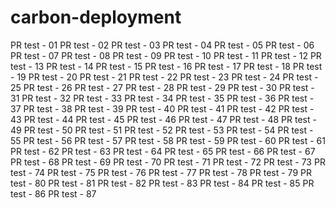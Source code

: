 carbon-deployment
=================

PR test - 01
PR test - 02
PR test - 03
PR test - 04
PR test - 05
PR test - 06
PR test - 07
PR test - 08
PR test - 09
PR test - 10
PR test - 11
PR test - 12
PR test - 13
PR test - 14
PR test - 15
PR test - 16
PR test - 17
PR test - 18
PR test - 19
PR test - 20
PR test - 21
PR test - 22
PR test - 23
PR test - 24
PR test - 25
PR test - 26
PR test - 27
PR test - 28
PR test - 29
PR test - 30
PR test - 31
PR test - 32
PR test - 33
PR test - 34
PR test - 35
PR test - 36
PR test - 37
PR test - 38
PR test - 39
PR test - 40
PR test - 41
PR test - 42
PR test - 43
PR test - 44
PR test - 45
PR test - 46
PR test - 47
PR test - 48
PR test - 49
PR test - 50
PR test - 51
PR test - 52
PR test - 53
PR test - 54
PR test - 55
PR test - 56
PR test - 57
PR test - 58
PR test - 59
PR test - 60
PR test - 61
PR test - 62
PR test - 63
PR test - 64
PR test - 65
PR test - 66
PR test - 67
PR test - 68
PR test - 69
PR test - 70
PR test - 71
PR test - 72
PR test - 73
PR test - 74
PR test - 75
PR test - 76
PR test - 77
PR test - 78
PR test - 79
PR test - 80
PR test - 81
PR test - 82
PR test - 83
PR test - 84
PR test - 85
PR test - 86
PR test - 87
